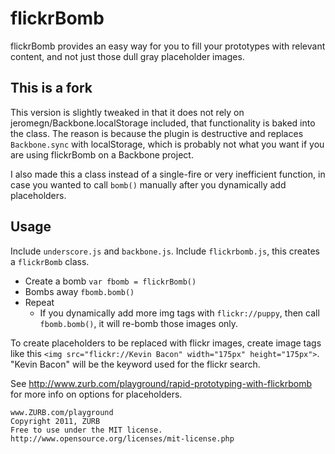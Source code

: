 # flickrBomb

flickrBomb provides an easy way for you to fill your prototypes with relevant content, and not just those dull gray placeholder images.

## This is a fork

This version is slightly tweaked in that it does not rely on jeromegn/Backbone.localStorage included, that functionality is baked into the class. The reason is because the plugin is destructive and replaces `Backbone.sync` with localStorage, which is probably not what you want if you are using flickrBomb on a Backbone project.

I also made this a class instead of a single-fire or very inefficient function, in case you wanted to call `bomb()` manually after you dynamically add placeholders.

## Usage

Include `underscore.js` and `backbone.js`. Include `flickrbomb.js`, this creates a `flickrBomb` class.

* Create a bomb `var fbomb = flickrBomb()`
* Bombs away `fbomb.bomb()`
* Repeat
    * If you dynamically add more img tags with `flickr://puppy`, then call `fbomb.bomb()`, it will re-bomb those images only.

To create placeholders to be replaced with flickr images, create image tags like this `<img src="flickr://Kevin Bacon" width="175px" height="175px">`. "Kevin Bacon" will be the keyword used for the flickr search.

See http://www.zurb.com/playground/rapid-prototyping-with-flickrbomb for more info on options for placeholders.

```
www.ZURB.com/playground
Copyright 2011, ZURB
Free to use under the MIT license.
http://www.opensource.org/licenses/mit-license.php
```